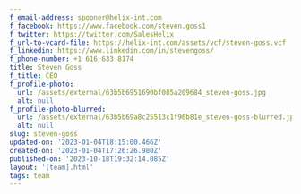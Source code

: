 ```yaml
---
f_email-address: spooner@helix-int.com
f_facebook: https://www.facebook.com/steven.goss1
f_twitter: https://twitter.com/SalesHelix
f_url-to-vcard-file: https://helix-int.com/assets/vcf/steven-goss.vcf
f_linkedin: https://www.linkedin.com/in/stevengoss/
f_phone-number: +1 616 633 8174
title: Steven Goss
f_title: CEO
f_profile-photo:
  url: /assets/external/63b5b6951690bf085a209684_steven-goss.jpg
  alt: null
f_profile-photo-blurred:
  url: /assets/external/63b5b69a8c25513c1f96b81e_steven-goss-blurred.jpg
  alt: null
slug: steven-goss
updated-on: '2023-01-04T18:15:00.466Z'
created-on: '2023-01-04T17:26:26.980Z'
published-on: '2023-10-18T19:32:14.085Z'
layout: '[team].html'
tags: team
---
```



